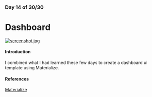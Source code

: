 ### Day 14 of 30/30
# Dashboard

[![screenshot.jpg](https://s24.postimg.org/u1esudgud/screenshot.jpg)](https://postimg.org/image/kgv67hri9/)

#### Introduction
I combined what I had learned these few days to create a dashboard ui template using Materialize.

#### References
[Materialize](http://materializecss.com/)
